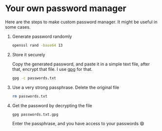 # Your own password manager

Here are the steps to make custom password manager. It might be useful in some cases.

1. Generate password randomly

    ```sh
    openssl rand -base64 13
    ```

1. Store it securely

    Copy the generated password, and paste it in a simple text file, after that, encrypt that file. I use [gpg](https://www.gnupg.org/download/index.en.html) for that.

    ```sh
    gpg -c passwords.txt
    ```

1. Use a very strong passphrase. Delete the original file

    ```sh
    rm passwords.txt
    ```

1. Get the password by decrypting the file

    ```sh
    gpg passwords.txt.gpg
    ```

    Enter the passphrase, and you have access to your passwords :smile:
